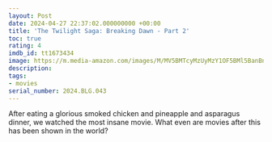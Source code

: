 ```yaml
---
layout: Post
date: 2024-04-27 22:37:02.000000000 +00:00
title: 'The Twilight Saga: Breaking Dawn - Part 2'
toc: true
rating: 4
imdb_id: tt1673434
image: https://m.media-amazon.com/images/M/MV5BMTcyMzUyMzY1OF5BMl5BanBnXkFtZTcwNDQ4ODk1OA@@._V1_SX300.jpg
description:
tags:
- movies
serial_number: 2024.BLG.043
---
```

After eating a glorious smoked chicken and pineapple and asparagus dinner, we watched the most insane movie\. What even are movies after this has been shown in the world?
